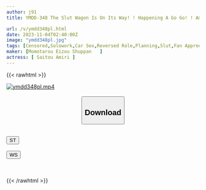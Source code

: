 ```yaml
---
author: j91
title: YMDD-348 The Slut Wagon Is On Its Way! ! Happening A Go Go! ! Amiri Saito And Liz's Unusual Road Trip Harajuku Raw Sex Drive With The Charismatic Z Generation Actress! HYPER Exploitation With The Transcendent Technique Of A Slender Beauty!

url: /v/ymdd348pl.html
date: 2023-11-04T02:40:00Z
image: "ymdd348pl.jpg"
tags: [Censored,Solowork,Car Sex,Reversed Role,Planning,Slut,Fan Appreciation	 ]
maker: [Momotarou Eizou Shuppan   ]
actress: [ Saitou Amiri ]
---
```



{{< rawhtml >}}

<div class="video" data-videoid="ZoYAzBD0e4fRMG">
    <a href="javascript:;">
        <img src="https://my.j91.asia/v/ymdd348pl.jpg" width="WIDTH" height="HEIGHT" alt="ymdd348pl.mp4" loading="lazy">
    </a>
</div>

<script type="text/javascript" src="https://j91.asia/asset/on-demand-st.js"></script>

<br>
  <link rel="stylesheet" href="https://j91.asia/asset/bs5.css">
  
  <center>
  <button class="btn btn-primary" type="button" data-bs-toggle="collapse" data-bs-target=".multi-collapse" aria-expanded="false" aria-controls="multiCollapseExample1 multiCollapseExample2"><h2>Download</h2></button></center>
</p>
<div class="row">
  <div class="col">
    <div class="collapse multi-collapse" id="multiCollapseExample1">
      <div class="card card-body">
	      	      <br>
<div class="buttons">  
<a href="https://streamtape.to/v/ZoYAzBD0e4fRMG"><button class="btn-hover color-3"><i class="fa fa-download"></i> ST</button></a></div>
    </div>
  </div>
</div>
  <div class="col">
    <div class="collapse multi-collapse" id="multiCollapseExample2">
      <div class="card card-body">
	      <br>
<div class="buttons">
    <a href="https://wolfstream.tv/c1hu2c59vkmn"><button class="btn-hover color-9"><i class="fa fa-download"></i> WS</button></a></div>
<br><br>
      </div>
    </div>
  </div>
</div>

{{< /rawhtml >}}
